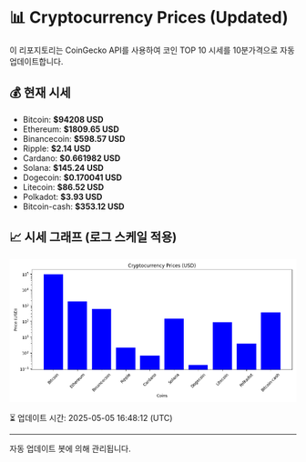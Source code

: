 
# 📊 Cryptocurrency Prices (Updated)

이 리포지토리는 CoinGecko API를 사용하여 코인 TOP 10 시세를 10분가격으로 자동 업데이트합니다.

## 💰 현재 시세
- Bitcoin: **$94208 USD**
- Ethereum: **$1809.65 USD**
- Binancecoin: **$598.57 USD**
- Ripple: **$2.14 USD**
- Cardano: **$0.661982 USD**
- Solana: **$145.24 USD**
- Dogecoin: **$0.170041 USD**
- Litecoin: **$86.52 USD**
- Polkadot: **$3.93 USD**
- Bitcoin-cash: **$353.12 USD**

## 📈 시세 그래프 (로그 스케일 적용)
![Crypto Prices](crypto_prices.png)

⏳ 업데이트 시간: 2025-05-05 16:48:12 (UTC)

---
자동 업데이트 봇에 의해 관리됩니다.
